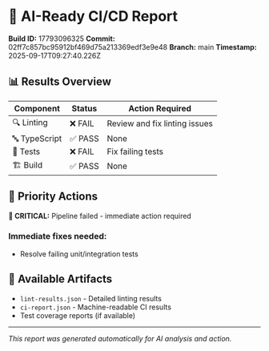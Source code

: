 # 🤖 AI-Ready CI/CD Report

**Build ID:** 17793096325
**Commit:** 02ff7c857bc95912bf469d75a213369edf3e9e48
**Branch:** main
**Timestamp:** 2025-09-17T09:27:40.226Z

## 📊 Results Overview

| Component | Status | Action Required |
|-----------|---------|----------------|
| 🔍 Linting | ❌ FAIL | Review and fix linting issues |
| 🔤 TypeScript | ✅ PASS | None |
| 🧪 Tests | ❌ FAIL | Fix failing tests |
| 🏗️ Build | ✅ PASS | None |

## 🎯 Priority Actions

**🚨 CRITICAL:** Pipeline failed - immediate action required

### Immediate fixes needed:
- Resolve failing unit/integration tests

## 📁 Available Artifacts

- `lint-results.json` - Detailed linting results
- `ci-report.json` - Machine-readable CI results
- Test coverage reports (if available)

---
*This report was generated automatically for AI analysis and action.*
